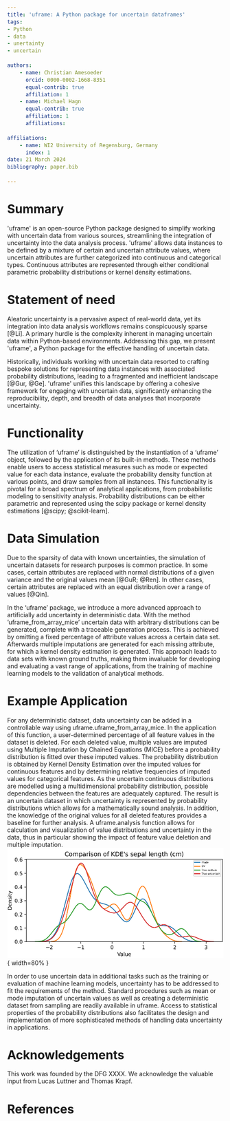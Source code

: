 ```yaml
---
title: 'uframe: A Python package for uncertain dataframes'
tags:
- Python
- data
- unertainty
- uncertain

authors:
	- name: Christian Amesoeder
	  orcid: 0000-0002-1668-8351
	  equal-contrib: true
	  affiliation: 1 
	- name: Michael Hagn
	  equal-contrib: true 
	  affiliation: 1 
	  affiliations:

affiliations:
	- name: WI2 University of Regensburg, Germany
	  index: 1
date: 21 March 2024
bibliography: paper.bib

---
```


# Summary

'uframe' is an open-source Python package designed to simplify working with uncertain data from various sources, streamlining the integration of uncertainty into the data analysis process. 
'uframe' allows data instances to be defined by a mixture of certain and uncertain attribute values, where uncertain attributes are further categorized into continuous and categorical types. Continuous attributes are represented through either conditional parametric probability distributions or kernel density estimations. 


# Statement of need

Aleatoric uncertainty is a pervasive aspect of real-world data, yet its integration into data analysis workflows remains conspicuously sparse [@Li]. A primary hurdle is the complexity inherent in managing uncertain data within Python-based environments. Addressing this gap, we present 'uframe', a Python package for the effective handling of uncertain data.

Historically, individuals working with uncertain data resorted to crafting bespoke solutions for representing data instances with associated probability distributions, leading to a fragmented and inefficient landscape [@Gur, @Ge]. 'uframe' unifies this landscape by offering a cohesive framework for engaging with uncertain data, significantly enhancing the reproducibility, depth, and breadth of data analyses that incorporate uncertainty.


# Functionality 

The utilization of ‘uframe’ is distinguished by the instantiation of a ‘uframe’ object, followed by the application of its built-in methods. These methods enable users to access statistical measures such as mode or expected value for each data instance, evaluate the probability density function at various points, and draw samples from all instances. This functionality is pivotal for a broad spectrum of analytical applications, from probabilistic modeling to sensitivity analysis. Probability distributions can be either parametric and represented using the scipy package or kernel density estimations [@scipy; @scikit-learn]. 


# Data Simulation 

Due to the sparsity of data with known uncertainties, the simulation of uncertain datasets for research purposes is common practice. In some cases, certain attributes are replaced with normal distributions of a given variance and the original values mean [@GuR; @Ren]. In other cases, certain attributes are replaced with an equal distribution over a range of values [@Qin]. 

In the ‘uframe’ package, we introduce a more advanced approach to artificially add uncertainty in deterministic data. With the method ’uframe_from_array_mice’ uncertain data with arbitrary distributions can be generated, complete with a traceable generation process. This is achieved by omitting a fixed percentage of attribute values across a certain data set. Afterwards multiple imputations are generated for each missing attribute, for which a kernel density estimation is generated. This approach leads to data sets with known ground truths, making them invaluable for developing and evaluating a vast range of applications, from the training of machine learning models to the validation of analytical methods.


# Example Application 

For any deterministic dataset, data uncertainty can be added in a controllable way using uframe.uframe_from_array_mice. In the application of this function, a user-determined percentage of all feature values in the dataset is deleted. For each deleted value, multiple values are imputed using Multiple Imputation by Chained Equations (MICE) before a probability distribution is fitted over these imputed values. The probability distribution is obtained by Kernel Density Estimation over the imputed values for continuous features and by determining relative frequencies of imputed values for categorical features. As the uncertain continuous distributions are modelled using a multidimensional probability distribution, possible dependencies between the features are adequately captured. The result is an uncertain dataset in which uncertainty is represented by probability distributions which allows for a mathematically sound analysis. In addition, the knowledge of the original values for all deleted features provides a baseline for further analysis. 
A uframe.analysis function allows for calculation and visualization of value distributions and uncertainty in the data, thus in particular showing the impact of feature value deletion and multiple imputation. 
![Excerpt of the 'uframe' built-in analysis functionality showing the smoothed distribution of the variable sepal length of the Iris Dataset for the original values, the modal and expected values.](example.png){ width=80% }

In order to use uncertain data in additional tasks such as the training or evaluation of machine learning models, uncertainty has to be addressed to fit the requirements of the method. Standard procedures such as mean or mode imputation of uncertain values as well as creating a deterministic dataset from sampling are readily available in uframe. Access to statistical properties of the probability distributions also facilitates the design and implementation of more sophisticated methods of handling data uncertainty in applications. 



# Acknowledgements

This work was founded by the DFG XXXX. 
We acknowledge the valuable input from Lucas Luttner and Thomas Krapf.

# References

